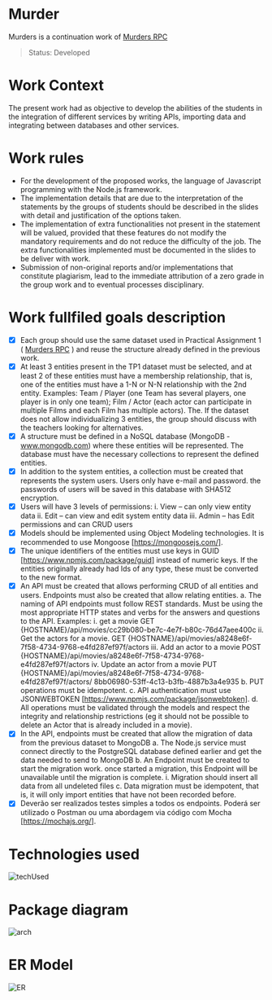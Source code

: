 # Murder

Murders is a continuation work of <a href="https://github.com/ValdoMpinga/MurdersRPC">Murders RPC</a>  

> Status: Developed

# Work Context

The present work had as objective to develop the abilities of the students in the
integration of different services by writing APIs, importing data and integrating between
databases and other services.

# Work rules

+ For the development of the proposed works, the language of
Javascript programming with the Node.js framework.
+ The implementation details that are due to the interpretation of the statements by the
groups of students should be described in the slides with detail and justification of the options taken.
+ The implementation of extra functionalities not present in the statement will be valued, provided that
these features do not modify the mandatory requirements and do not reduce the difficulty of the
job. The extra functionalities implemented must be documented in the slides to be
deliver with work.
+ Submission of non-original reports and/or implementations that constitute plagiarism,
lead to the immediate attribution of a zero grade in the group work and to eventual processes
disciplinary.

# Work fullfiled goals description

 - [x]   Each group should use the same dataset used in Practical Assignment 1 ( <a href="https://github.com/ValdoMpinga/MurdersRPC">Murders RPC</a> ) and reuse the
structure already defined in the previous work.
 - [x]   At least 3 entities present in the TP1 dataset must be selected, and
at least 2 of these entities must have a membership relationship, that is, one of the entities
must have a 1-N or N-N relationship with the 2nd entity. Examples: Team / Player (one
Team has several players, one player is in only one team); Film / Actor (each actor
can participate in multiple Films and each Film has multiple actors).
The. If the dataset does not allow individualizing 3 entities, the group should discuss with the
teachers looking for alternatives.
 - [x]  A structure must be defined in a NoSQL database (MongoDB - www.mongodb.com)
where these entities will be represented. The database must have the necessary collections
to represent the defined entities.
 - [x] In addition to the system entities, a collection must be created that represents the
system users. Users only have e-mail and password. the passwords
of users will be saved in this database with SHA512 encryption.
 - [x] Users will have 3 levels of permissions:
    i. View – can only view entity data
    ii. Edit – can view and edit system entity data
    iii. Admin – has Edit permissions and can CRUD users
 - [x]  Models should be implemented using Object Modeling technologies.
It is recommended to use Mongoose [https://mongoosejs.com/].
 - [x] The unique identifiers of the entities must use keys in GUID
[https://www.npmjs.com/package/guid] instead of numeric keys. If the entities
originally already had Ids of any type, these must be converted to the
new format.
 - [x] An API must be created that allows performing CRUD of all entities and users.
Endpoints must also be created that allow relating entities.
a. The naming of API endpoints must follow REST standards. Must be
using the most appropriate HTTP states and verbs for the answers and questions to the
API. Examples:
   i. get a movie
   GET {HOSTNAME}/api/movies/cc29b080-be7c-4e7f-b80c-76d47aee400c
   ii. Get the actors for a movie.
   GET {HOSTNAME}/api/movies/a8248e6f-7f58-4734-9768-e4fd287ef97f/actors
   iii. Add an actor to a movie
   POST {HOSTNAME}/api/movies/a8248e6f-7f58-4734-9768-e4fd287ef97f/actors
   iv. Update an actor from a movie
   PUT {HOSTNAME}/api/movies/a8248e6f-7f58-4734-9768-e4fd287ef97f/actors/
   8bb06980-53ff-4c13-b3fb-4887b3a4e935
b. PUT operations must be idempotent.
c. API authentication must use JSONWEBTOKEN
[https://www.npmjs.com/package/jsonwebtoken].
d. All operations must be validated through the models and respect the
integrity and relationship restrictions (eg it should not be possible to delete an Actor that
is already included in a movie).
 - [x]  In the API, endpoints must be created that allow the migration of data from the previous dataset
to MongoDB
a. The Node.js service must connect directly to the PostgreSQL database
defined earlier and get the data needed to send to MongoDB
b. An Endpoint must be created to start the migration work. once started
a migration, this Endpoint will be unavailable until the migration is complete.
    i. Migration should insert all data from all undeleted files
c. Data migration must be idempotent, that is, it will only import entities that
have not been recorded before.
 - [x] Deverão ser realizados testes simples a todos os endpoints. Poderá ser utilizado o Postman ou
uma abordagem via código com Mocha [https://mochajs.org/].

# Technologies used

![techUsed](https://user-images.githubusercontent.com/76015450/178155048-022f0879-739e-4160-9a57-35558a7abc34.png)

# Package diagram

![arch](https://user-images.githubusercontent.com/76015450/178155194-bad70510-c41b-4fde-9129-4d55c80ad44d.png)

# ER Model

![ER](https://user-images.githubusercontent.com/76015450/178155242-9e2a01cb-cdfe-4309-bfa1-e06f0b895fc3.png)



